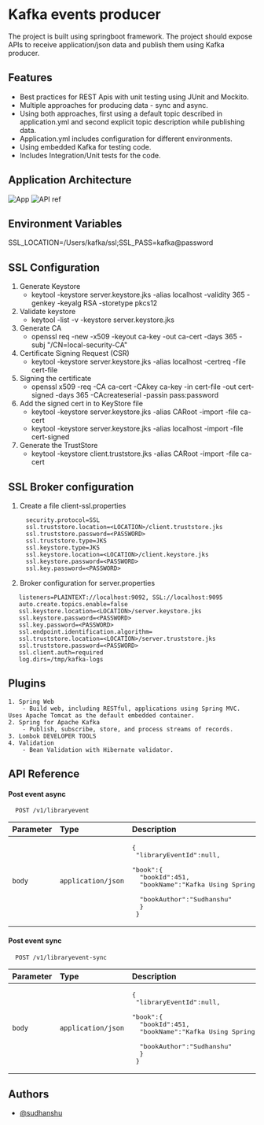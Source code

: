 # Kafka events producer

The project is built using springboot framework. The project should expose APIs to receive application/json data and publish them using Kafka producer.



## Features

- Best practices for REST Apis with unit testing using JUnit and Mockito.
- Multiple approaches for producing data - sync and async.
- Using both approaches, first using a default topic described in application.yml and second explicit topic description while publishing data. 
- Application.yml includes configuration for different environments.
- Using embedded Kafka for testing code.
- Includes Integration/Unit tests for the code.


## Application Architecture

![App](https://user-images.githubusercontent.com/27942487/167331116-635e404a-202b-46ea-aeca-e5a4ce3d02d1.png)
![API ref](https://user-images.githubusercontent.com/27942487/167331174-66da808d-7b8c-4cfd-b0a8-783c8ba6663c.png)

## Environment Variables
SSL_LOCATION=/Users/kafka/ssl;SSL_PASS=kafka@password

## SSL Configuration
1. Generate Keystore
   - keytool -keystore server.keystore.jks -alias localhost -validity 365 -genkey -keyalg RSA -storetype pkcs12
2. Validate keystore
   - keytool -list -v -keystore server.keystore.jks
3. Generate CA
   - openssl req -new -x509 -keyout ca-key -out ca-cert -days 365 -subj "/CN=local-security-CA"
4. Certificate Signing Request (CSR)
   - keytool -keystore server.keystore.jks -alias localhost -certreq -file cert-file
5. Signing the certificate
   - openssl x509 -req -CA ca-cert -CAkey ca-key -in cert-file -out cert-signed -days 365 -CAcreateserial -passin pass:password
6. Add the signed cert in to KeyStore file
   - keytool -keystore server.keystore.jks -alias CARoot -import -file ca-cert
   - keytool -keystore server.keystore.jks -alias localhost -import -file cert-signed
7. Generate the TrustStore
   - keytool -keystore client.truststore.jks -alias CARoot -import -file ca-cert

## SSL Broker configuration
1. Create a file client-ssl.properties
```properties
     security.protocol=SSL
     ssl.truststore.location=<LOCATION>/client.truststore.jks
     ssl.truststore.password=<PASSWORD>
     ssl.truststore.type=JKS
     ssl.keystore.type=JKS
     ssl.keystore.location=<LOCATION>/client.keystore.jks
     ssl.keystore.password=<PASSWORD>
     ssl.key.password=<PASSWORD>
```

2. Broker configuration for server.properties
```properties
   listeners=PLAINTEXT://localhost:9092, SSL://localhost:9095
   auto.create.topics.enable=false
   ssl.keystore.location=<LOCATION>/server.keystore.jks
   ssl.keystore.password=<PASSWORD>
   ssl.key.password=<PASSWORD>
   ssl.endpoint.identification.algorithm=
   ssl.truststore.location=<LOCATION>/server.truststore.jks
   ssl.truststore.password=<PASSWORD>
   ssl.client.auth=required
   log.dirs=/tmp/kafka-logs
```

## Plugins 

    1. Spring Web
        - Build web, including RESTful, applications using Spring MVC. Uses Apache Tomcat as the default embedded container.
    2. Spring for Apache Kafka
        - Publish, subscribe, store, and process streams of records.
    3. Lombok DEVELOPER TOOLS
    4. Validation
        - Bean Validation with Hibernate validator.


## API Reference

#### Post event async

```http
  POST /v1/libraryevent
```

| Parameter | Type     | Description                |
| :-------- | :------- | :------------------------- |
| `body` | `application/json` | <pre>{<br> "libraryEventId":null,<br> "book":{ <br>&emsp; "bookId":451, <br>&emsp; "bookName":"Kafka Using Spring Boot", <br>&emsp; "bookAuthor":"Sudhanshu" <br>&emsp; } <br> } </pre>|


#### Post event sync

```http
  POST /v1/libraryevent-sync
```

| Parameter | Type     | Description                |
| :-------- | :------- | :------------------------- |
| `body` | `application/json` | <pre>{<br> "libraryEventId":null,<br> "book":{ <br>&emsp; "bookId":451, <br>&emsp; "bookName":"Kafka Using Spring Boot", <br>&emsp; "bookAuthor":"Sudhanshu" <br>&emsp; } <br> } </pre>|




## Authors

- [@sudhanshu](https://www.github.com/sidsid14)

